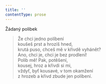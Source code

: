 ```yaml
---
title: ''
contentType: prose
---
```


Žádaný polibek

> Že chci jedno políbení  
> koušeš prst a hrozíš hned,  
> krutá puso, chceš mě v křivdě vyhánět?  
> Ano, chci je, chci je bez prodlení!  
> Polib mě! Pak, potěšení,  
> kousej, hroz a křivdi si mi,  
> vždyť, byť kousavé, v tom okamžení  
> z hrozeb a křivd zbude jen políbení.
